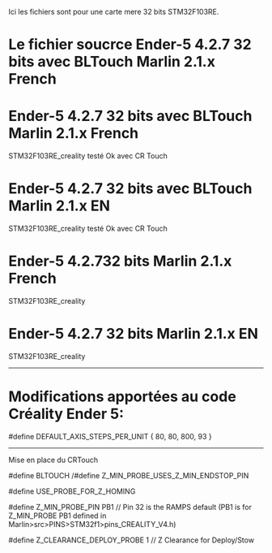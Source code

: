 Ici les fichiers sont pour une carte mere 32 bits STM32F103RE.

# Le fichier soucrce Ender-5 4.2.7 32 bits avec BLTouch Marlin 2.1.x French


# Ender-5 4.2.7 32 bits avec BLTouch Marlin 2.1.x French
STM32F103RE_creality testé Ok avec CR Touch

# Ender-5 4.2.7 32 bits avec BLTouch Marlin 2.1.x EN 
STM32F103RE_creality testé Ok avec CR Touch

# Ender-5 4.2.732 bits Marlin 2.1.x  French
STM32F103RE_creality 

# Ender-5 4.2.7 32 bits Marlin 2.1.x EN
STM32F103RE_creality 


________________________________________________


# Modifications apportées au code Créality Ender 5: 

#define DEFAULT_AXIS_STEPS_PER_UNIT   { 80, 80, 800, 93 }
________________________________________________

Mise en place du CRTouch

#define BLTOUCH
/#define Z_MIN_PROBE_USES_Z_MIN_ENDSTOP_PIN

#define USE_PROBE_FOR_Z_HOMING

#define Z_MIN_PROBE_PIN PB1 // Pin 32 is the RAMPS default (PB1 is for Z_MIN_PROBE PB1 defined in Marlin>src>PINS>STM32f1>pins_CREALITY_V4.h)

#define Z_CLEARANCE_DEPLOY_PROBE   1 // Z Clearance for Deploy/Stow
